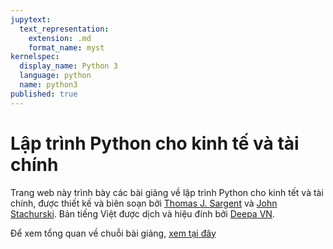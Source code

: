 ```yaml
---
jupytext:
  text_representation:
    extension: .md
    format_name: myst
kernelspec:
  display_name: Python 3
  language: python
  name: python3
published: true
---
```


# Lập trình Python cho kinh tế và tài chính

Trang web này trình bày các bài giảng về lập trình Python cho kinh tết và tài chính, được thiết kế và biên soạn bởi [Thomas J. Sargent](http://www.tomsargent.com/) và [John Stachurski](http://johnstachurski.net/). Bản tiếng Việt được dịch và hiệu đính bởi [Deepa VN](https://deepa.vn). 

Để xem tổng quan về chuỗi bài giảng, [xem tại đây](https://quantecon.org/python-lectures/)

```{tableofcontents}
```
